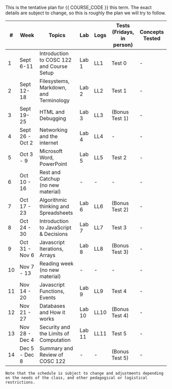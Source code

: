 This is the tentative plan for {{ COURSE_CODE }} this term.
The exact details are subject to change, so this is roughly the plan we will try to follow.


| #  | Week            | Topics                                    | Lab    | Logs | Tests (Fridays, in person) | Concepts Tested |
|----|-----------------|-------------------------------------------|--------|------|----------------------------|-----------------|
| 1  | Sept 6-11       | Introduction to COSC 122 and Course Setup | Lab 1  | LL1  | Test 0                     | -               |
| 2  | Sept 12-18      | Filesystems, Markdown, and Terminology    | Lab 2  | LL2  | Test 1                     | -               |
| 3  | Sept 19-25      | HTML and Debugging                        | Lab 3  | LL3  | (Bonus Test 1)             | -               |
| 4  | Sept 26 - Oct 2 | Networking and the internet               | Lab 4  | LL4  | -                          | -               |
| 5  | Oct 3 - 9       | Microsoft Word, PowerPoint                | Lab 5  | LL5  | Test 2                     | -               |
| 6  | Oct 10 - 16     | Rest and Catchup <br />(no new material)  | -      | -    | -                          | -               |
| 7  | Oct 17 - 23     | Algorithmic thinking and Spreadsheets     | Lab 6  | LL6  | (Bonus Test 2)             | -               |
| 8  | Oct 24 - 30     | Introduction to JavaScript & Decisions    | Lab 7  | LL7  | Test 3                     | -               |
| 9  | Oct 31 - Nov 6  | Javascript Iterations, Arrays             | Lab 8  | LL8  | (Bonus Test 3)             | -               |
| 10 | Nov 7 - 13      | Reading week <br />(no new material)      | -      | -    | -                          | -               |
| 11 | Nov 14 - 20     | Javascript Functions, Events              | Lab 9  | LL9  | Test 4                     | -               |
| 12 | Nov 21 - 27     | Databases and How it works                | Lab 10 | LL10 | (Bonus Test 4)             | -               |
| 13 | Nov 28 - Dec 4  | Security and the Limits of Computation    | Lab 11 | LL11 | Test 5                     | -               |
| 14 | Dec 5 - Dec 8   | Summary and Review of COSC 122            | -      | -    | (Bonus Test 5)             | -               |

```{note}
Note that the schedule is subject to change and adjustments depending on the needs of the class, and other pedagogical or logistical restrictions.
```

<!-- 

Lecture number online based on stuff Seva sent me

- 1 Introduction to the course.
- 2 Computer Terminology, Computer Internals and Operation

- 3 Networking and the Internet 
- 4 HTML

- 5 Debugging Problems 
- 6 Information Representation (consider cut)

- 7 Computer Organization (consider cut)

- Word Processing Programs 
- Presentation Programs

- 8 Spreadsheets
- 9 Algorithmic Thinking

- 10 JavaScript: Basics 
- 11 JavaScript: Decisions

- 12 JavaScript: Iteration and Arrays 
- 13 JavaScript: Functions and Events

- 14 JavaScript: Programming Forms
- 15 Databases (consider cut)

- 15 Database Programs (consider cut)
- 16 How it works

- 17 Security
- 20 Computer Fluency Summary

## Not included

- 19 Computer Limits

## Things I want to introduce

- Markdown
- Filesystems
- Editing on GitHub (not git)
- GitHub Pages

## Labs prior to me taking over

- Lab 1 - Windows and Internet
- Lab 2 - Graphics and images
- Lab 3 - Building a webpage
- Lab 4 - Word
- Lab 5 - PowerPoint
- Lab 6 - Javascript Basics
- Lab 7 - Javascript Iteration
- Lab 8 - Javascript Functions and Events
- Lab 9 - Excel
- Lab 10 - Access
- Lab 11 - HTML/Javascript (Bonus)
- Lab 12 - Javascript Programming (Bonus)

-->
